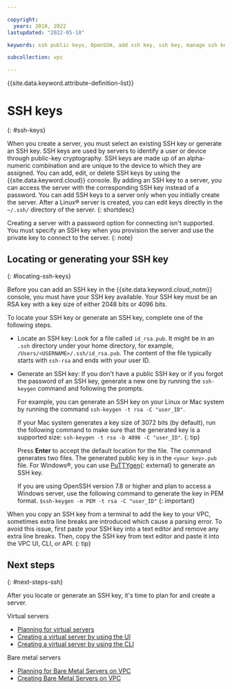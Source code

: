 ```yaml
---

copyright:
  years: 2018, 2022
lastupdated: "2022-05-18"

keywords: ssh public keys, OpenSSH, add ssh key, ssh key, manage ssh key, generate ssh key, locate ssh key

subcollection: vpc

---
```


{{site.data.keyword.attribute-definition-list}}

# SSH keys
{: #ssh-keys}

[comment]: # (linked help topic)

When you create a server, you must select an existing SSH key or generate an SSH key. SSH keys are used by servers to identify a user or device through public-key cryptography. SSH keys are made up of an alpha-numeric combination and are unique to the device to which they are assigned. You can add, edit, or delete SSH keys by using the {{site.data.keyword.cloud}} console. By adding an SSH key to a server, you can access the server with the corresponding SSH key instead of a password. You can add SSH keys to a server only when you initially create the server. After a Linux&reg; server is created, you can edit keys directly in the `~/.ssh/` directory of the server.
{: shortdesc}

Creating a server with a password option for connecting isn't supported. You must specify an SSH key when you provision the server and use the private key to connect to the server.
{: note}

## Locating or generating your SSH key
{: #locating-ssh-keys}

Before you can add an SSH key in the {{site.data.keyword.cloud_notm}} console, you must have your SSH key available. Your SSH key must be an RSA key with a key size of either 2048 bits or 4096 bits.

To locate your SSH key or generate an SSH key, complete one of the following steps.

* Locate an SSH key: Look for a file called `id_rsa.pub`. It might be in an `.ssh` directory under your home directory, for example, `/Users/<USERNAME>/.ssh/id_rsa.pub`. The content of the file typically starts with `ssh-rsa` and ends with your user ID.  

* Generate an SSH key: If you don't have a public SSH key or if you forgot the password of an SSH key, generate a new one by running the `ssh-keygen` command and following the prompts. 

    For example, you can generate an SSH key on your Linux or Mac system by running the command `ssh-keygen -t rsa -C "user_ID"`.

    If your Mac system generates a key size of 3072 bits (by default), run the following command to make sure that the generated key is a supported size: `ssh-keygen -t rsa -b 4096 -C "user_ID"`.
    {: tip}

    Press **Enter** to accept the default location for the file. The command generates two files. The generated public key is in the `<your key>.pub` file. For Windows&reg;, you can use [PuTTYgen](https://www.ssh.com/ssh/putty/windows/puttygen){: external} to generate an SSH key.

    If you are using OpenSSH version 7.8 or higher and plan to access a Windows server, use the following command to generate the key in PEM format. `$ssh-keygen -m PEM -t rsa -C "user_ID"`
    {: important}

When you copy an SSH key from a terminal to add the key to your VPC, sometimes extra line breaks are introduced which cause a parsing error. To avoid this issue, first paste your SSH key into a text editor and remove any extra line breaks. Then, copy the SSH key from text editor and paste it into the VPC UI, CLI, or API.
{: tip}

## Next steps
{: #next-steps-ssh}

After you locate or generate an SSH key, it's time to plan for and create a server. 

Virtual servers
* [Planning for virtual servers](/docs/vpc?topic=vpc-vsi_best_practices)
* [Creating a virtual server by using the UI](/docs/vpc?topic=vpc-creating-virtual-servers)
* [Creating a virtual server by using the CLI](/docs/vpc?topic=vpc-creating-virtual-servers-cli)

Bare metal servers
* [Planning for Bare Metal Servers on VPC](/docs/vpc?topic=vpc-planning-for-bare-metal-servers)
* [Creating Bare Metal Servers on VPC](/docs/vpc?topic=vpc-creating-bare-metal-servers&interface=ui)
